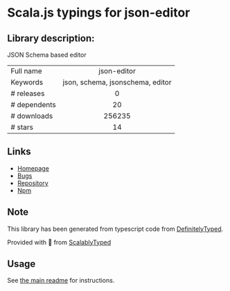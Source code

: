 
# Scala.js typings for json-editor


## Library description:
JSON Schema based editor

|                    |                 |
| ------------------ | :-------------: |
| Full name          | json-editor |
| Keywords           | json, schema, jsonschema, editor |
| # releases         | 0 |
| # dependents       | 20 |
| # downloads        | 256235 |
| # stars            | 14 |

## Links
- [Homepage](https://github.com/jdorn/json-editor#readme)
- [Bugs](https://github.com/jdorn/json-editor/issues)
- [Repository](https://github.com/jdorn/json-editor)
- [Npm](https://www.npmjs.com/package/json-editor)
    


## Note
This library has been generated from typescript code from [DefinitelyTyped](https://definitelytyped.org).

Provided with :purple_heart: from [ScalablyTyped](https://github.com/oyvindberg/ScalablyTyped)

## Usage
See [the main readme](../../readme.md) for instructions.


